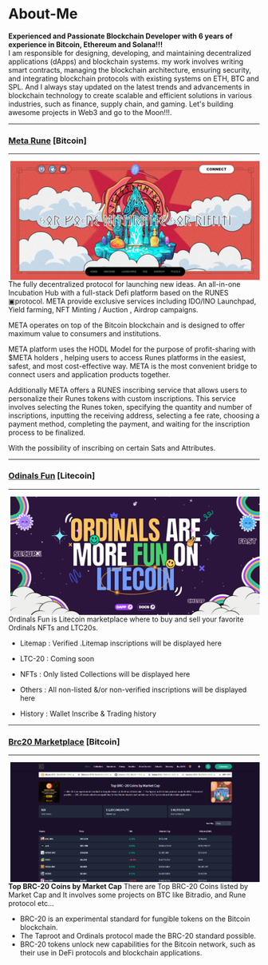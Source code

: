 # About-Me

<p>
  <strong>Experienced and Passionate Blockchain Developer with 6 years of experience in Bitcoin, Ethereum and Solana!!!</strong>
  <br />
  I am responsible for designing, developing, and maintaining decentralized applications (dApps) and blockchain systems. my work involves writing smart contracts, managing the blockchain architecture, ensuring security, and integrating blockchain protocols with existing 
  systems on ETH, BTC and SPL. And I always stay updated on the latest trends and advancements in blockchain technology to create scalable and efficient solutions in various industries, such as finance, supply chain, and gaming.
  Let's building awesome projects in Web3 and go to the Moon!!!.
</p>
<hr />

<h3><a href="https://app.metarunes.io/" target="_blank">Meta Rune</a> [Bitcoin]</h3>
<hr />

<img align="right" width="500px" src="./assets/metarune.png">

The fully decentralized protocol for launching new ideas. An all-in-one Incubation Hub with a full-stack Defi platform based on the RUNES ▣protocol. META provide exclusive services including IDO/INO Launchpad, Yield farming, NFT Minting / Auction , Airdrop campaigns.

META operates on top of the Bitcoin blockchain and is designed to offer maximum value to consumers and institutions.

META platform uses the HODL Model for the purpose of profit-sharing with $META holders , helping users to access Runes platforms in the easiest, safest, and most cost-effective way. META is the most convenient bridge to connect users and application products together.

Additionally META offers a RUNES inscribing service that allows users to personalize their Runes tokens with custom inscriptions. This service involves selecting the Runes token, specifying the quantity and number of inscriptions, inputting the receiving address, selecting a fee rate, choosing a payment method, completing the payment, and waiting for the inscription process to be finalized.

With the possibility of inscribing on certain Sats and Attributes.

<hr />

<h3><a href="https://www.ordinals.fun/" target="_blank">Odinals Fun</a> [Litecoin]</h3>
<hr />

<img align="right" width="500px" src="./assets/ordinalsfun.png">

Ordinals Fun is Litecoin marketplace where to buy and sell your favorite Ordinals NFTs and LTC20s.

- Litemap : Verified .Litemap inscriptions will be displayed here

- LTC-20 : Coming soon

- NFTs : Only listed Collections will be displayed here

- Others : All non-listed &/or non-verified inscriptions will be displayed here

- History : Wallet Inscribe & Trading history

<hr />

<h3><a href="https://www.ordinals.fun/" target="_blank">Brc20 Marketplace</a> [Bitcoin]</h3>
<hr />

<img align="right" width="500px" src="./assets/brc20.png">

<strong>Top BRC-20 Coins by Market Cap</strong>
There are Top BRC-20 Coins listed by Market Cap and It involves some projects on BTC like Bitradio, and Rune protocol etc...

- BRC-20 is an experimental standard for fungible tokens on the Bitcoin blockchain.
- The Taproot and Ordinals protocol made the BRC-20 standard possible.
- BRC-20 tokens unlock new capabilities for the Bitcoin network, such as their use in DeFi protocols and blockchain applications.
